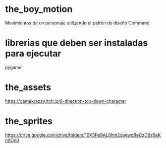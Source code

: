 # the_boy_motion
Movimientos de un personaje utilizando el patrón de diseño Command.

# librerias que deben ser instaladas para ejecutar
pygame

# the_assets
https://gamekrazzy.itch.io/8-direction-top-down-character

# the_sprites
https://drive.google.com/drive/folders/16X5Pe9AL8hm2cpewd8eCzC8z9eKnXOn0



